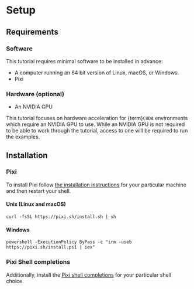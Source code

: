 # Setup

## Requirements

### Software

This tutorial requires minimal software to be installed in advance:

* A computer running an 64 bit version of Linux, macOS, or Windows.
* Pixi

### Hardware (optional)

* An NVIDIA GPU

This tutorial focuses on hardware acceleration for {term}`CUDA` environments which require an NVIDIA GPU to use.
While an NVIDIA GPU is not required to be able to work through the tutorial, access to one will be required to run the examples.

## Installation

### Pixi

To install Pixi follow [the installation instructions](https://pixi.sh/latest/#installation) for your particular machine and then restart your shell.

#### Unix (Linux and macOS)

```
curl -fsSL https://pixi.sh/install.sh | sh
```

#### Windows

```
powershell -ExecutionPolicy ByPass -c "irm -useb https://pixi.sh/install.ps1 | iex"
```

### Pixi Shell completions

Additionally, install the [Pixi shell completions](https://pixi.sh/latest/global_tools/introduction/#shell-completions) for your particular shell choice.
